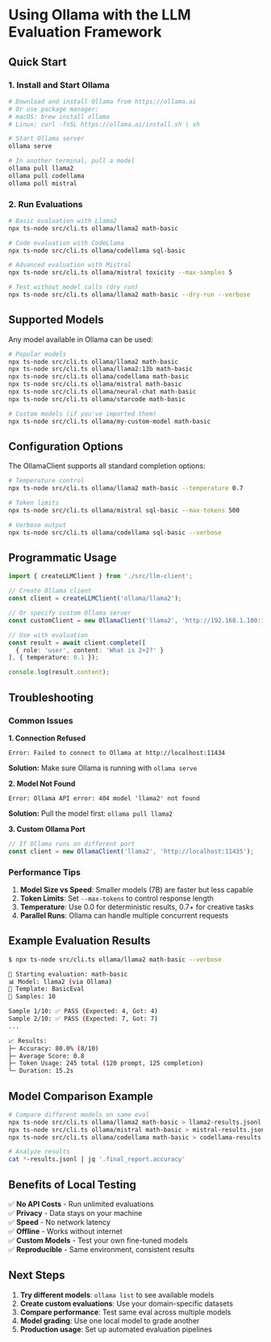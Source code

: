 # Using Ollama with the LLM Evaluation Framework

## Quick Start

### 1. Install and Start Ollama

```bash
# Download and install Ollama from https://ollama.ai
# Or use package manager:
# macOS: brew install ollama
# Linux: curl -fsSL https://ollama.ai/install.sh | sh

# Start Ollama server
ollama serve

# In another terminal, pull a model
ollama pull llama2
ollama pull codellama
ollama pull mistral
```

### 2. Run Evaluations

```bash
# Basic evaluation with Llama2
npx ts-node src/cli.ts ollama/llama2 math-basic

# Code evaluation with CodeLlama  
npx ts-node src/cli.ts ollama/codellama sql-basic

# Advanced evaluation with Mistral
npx ts-node src/cli.ts ollama/mistral toxicity --max-samples 5

# Test without model calls (dry run)
npx ts-node src/cli.ts ollama/llama2 math-basic --dry-run --verbose
```

## Supported Models

Any model available in Ollama can be used:

```bash
# Popular models
npx ts-node src/cli.ts ollama/llama2 math-basic
npx ts-node src/cli.ts ollama/llama2:13b math-basic
npx ts-node src/cli.ts ollama/codellama math-basic
npx ts-node src/cli.ts ollama/mistral math-basic
npx ts-node src/cli.ts ollama/neural-chat math-basic
npx ts-node src/cli.ts ollama/starcode math-basic

# Custom models (if you've imported them)
npx ts-node src/cli.ts ollama/my-custom-model math-basic
```

## Configuration Options

The OllamaClient supports all standard completion options:

```bash
# Temperature control
npx ts-node src/cli.ts ollama/llama2 math-basic --temperature 0.7

# Token limits
npx ts-node src/cli.ts ollama/mistral sql-basic --max-tokens 500

# Verbose output
npx ts-node src/cli.ts ollama/codellama sql-basic --verbose
```

## Programmatic Usage

```typescript
import { createLLMClient } from './src/llm-client';

// Create Ollama client
const client = createLLMClient('ollama/llama2');

// Or specify custom Ollama server
const customClient = new OllamaClient('llama2', 'http://192.168.1.100:11434');

// Use with evaluation
const result = await client.complete([
  { role: 'user', content: 'What is 2+2?' }
], { temperature: 0.1 });

console.log(result.content);
```

## Troubleshooting

### Common Issues

**1. Connection Refused**
```
Error: Failed to connect to Ollama at http://localhost:11434
```
**Solution:** Make sure Ollama is running with `ollama serve`

**2. Model Not Found**
```
Error: Ollama API error: 404 model 'llama2' not found
```
**Solution:** Pull the model first: `ollama pull llama2`

**3. Custom Ollama Port**
```typescript
// If Ollama runs on different port
const client = new OllamaClient('llama2', 'http://localhost:11435');
```

### Performance Tips

1. **Model Size vs Speed**: Smaller models (7B) are faster but less capable
2. **Token Limits**: Set `--max-tokens` to control response length
3. **Temperature**: Use 0.0 for deterministic results, 0.7+ for creative tasks
4. **Parallel Runs**: Ollama can handle multiple concurrent requests

## Example Evaluation Results

```bash
$ npx ts-node src/cli.ts ollama/llama2 math-basic --verbose

🚀 Starting evaluation: math-basic
📊 Model: llama2 (via Ollama)
📝 Template: BasicEval
🎯 Samples: 10

Sample 1/10: ✅ PASS (Expected: 4, Got: 4)
Sample 2/10: ✅ PASS (Expected: 7, Got: 7)
...

📈 Results:
├─ Accuracy: 80.0% (8/10)
├─ Average Score: 0.8
├─ Token Usage: 245 total (120 prompt, 125 completion)
└─ Duration: 15.2s
```

## Model Comparison Example

```bash
# Compare different models on same eval
npx ts-node src/cli.ts ollama/llama2 math-basic > llama2-results.jsonl
npx ts-node src/cli.ts ollama/mistral math-basic > mistral-results.jsonl
npx ts-node src/cli.ts ollama/codellama math-basic > codellama-results.jsonl

# Analyze results
cat *-results.jsonl | jq '.final_report.accuracy'
```

## Benefits of Local Testing

✅ **No API Costs** - Run unlimited evaluations  
✅ **Privacy** - Data stays on your machine  
✅ **Speed** - No network latency  
✅ **Offline** - Works without internet  
✅ **Custom Models** - Test your own fine-tuned models  
✅ **Reproducible** - Same environment, consistent results  

## Next Steps

1. **Try different models**: `ollama list` to see available models
2. **Create custom evaluations**: Use your domain-specific datasets
3. **Compare performance**: Test same eval across multiple models
4. **Model grading**: Use one local model to grade another
5. **Production usage**: Set up automated evaluation pipelines
